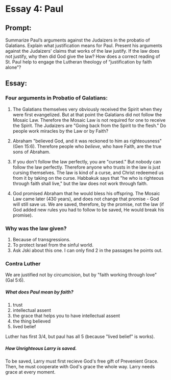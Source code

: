 # Essay 4: Paul

## Prompt: 
Summarize Paul’s arguments
against the Judaizers in the probatio of
Galatians. Explain what justification
means for Paul. Present his arguments
against the Judaizers' claims that works
of the law justify. If the law does not
justify, why then did God give the law?
How does a correct reading of St. Paul
help to engage the Lutheran theology of
“justification by faith alone”? 

## Essay:

### Four arguments in Probatio of Galatians:
   1. The Galatians themselves very obviously
   received the Spirit when they were
   first evangelized. But at that
   point the Galatians did not follow
   the Mosaic Law. Therefore the Mosaic
   Law is not required for one to
   receive the Spirit. The Judaizers are
   "Going back from the Spirit to the
   flesh." Do people work miracles by
   the Law or by Faith?

2. Abraham "believed God, and it was
   reckoned to him as righteousness"
   (Gen 15:6). Therefore people who
   _believe_, who have Faith, are the true sons of
   Abraham.

3. If you don't follow the law
   perfectly, you are "cursed." But
   nobody can follow the law
   perfectly. Therefore anyone who
   trusts in the law is just cursing
   themselves. The law is kind of a
   curse, and Christ redeemed us from it
   by taking on the curse. Habbakuk
   says that "he who is righteous
   through faith shall live," but the
   law does not work through faith.

4. God promised Abraham that he would
   bless his offspring. The Mosaic Law
   came later (430 years), and does not change that
   promise - God will still save us.
   We are saved, therefore, by the
   promise, not the law (if God added
   new rules you had to follow to be
   saved, He would break his promise).

### Why was the law given?
1. Because of transgressions.
2. To protect Israel from the sinful
   world.
3. Ask Jski about this one. I can only
   find 2 in the passages he points out.

### Contra Luther
We are justified not by
circumcision, but by "faith working
through love" (Gal 5:6).

##### What does Paul mean by faith?
1. trust 
2. intellectual assent
3. the grace that helps you to have intellectual assent
4. the thing believed 
5. lived belief

Luther has first 3/4, but paul has all 5 (because "lived belief" is works).

##### How Unrighteous Larry is saved.
To be saved, Larry must first recieve
God's free gift of Prevenient Grace.
Then, he must cooperate with God's
grace the whole way. Larry needs grace
at every moment.

